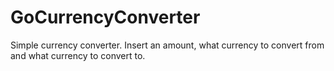 # GoCurrencyConverter
Simple currency converter. Insert an amount, what currency to convert from and what currency to convert to.
